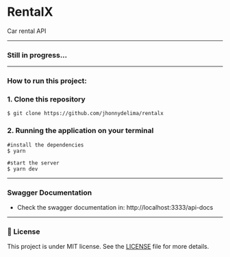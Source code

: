 # RentalX

Car rental API

---
### Still in progress...

---

### How to run this project:

### 1. Clone this repository
```
$ git clone https://github.com/jhonnydelima/rentalx
```

### 2. Running the application on your terminal
```
#install the dependencies
$ yarn

#start the server
$ yarn dev
```

---
### Swagger Documentation

- Check the swagger documentation in: http://localhost:3333/api-docs

---

### 📄 License
This project is under MIT license. See the [LICENSE](https://github.com/jhonnydelima/rentalx/blob/main/LICENSE) file for more details.